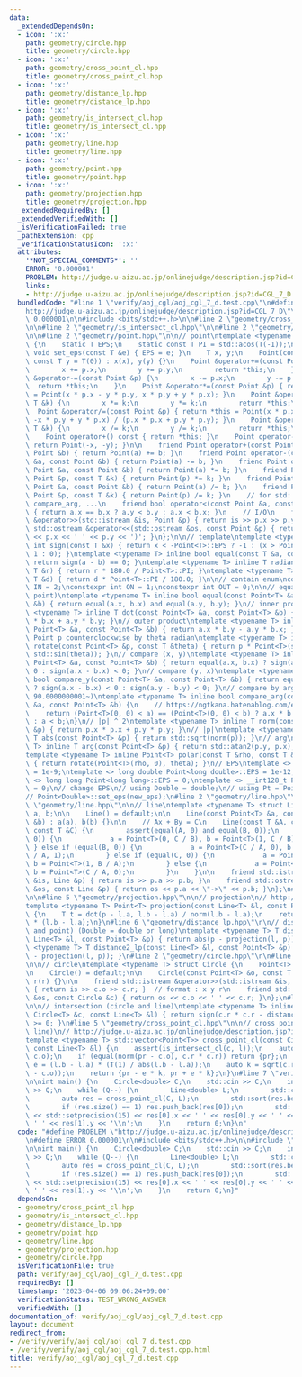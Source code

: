 ```yaml
---
data:
  _extendedDependsOn:
  - icon: ':x:'
    path: geometry/circle.hpp
    title: geometry/circle.hpp
  - icon: ':x:'
    path: geometry/cross_point_cl.hpp
    title: geometry/cross_point_cl.hpp
  - icon: ':x:'
    path: geometry/distance_lp.hpp
    title: geometry/distance_lp.hpp
  - icon: ':x:'
    path: geometry/is_intersect_cl.hpp
    title: geometry/is_intersect_cl.hpp
  - icon: ':x:'
    path: geometry/line.hpp
    title: geometry/line.hpp
  - icon: ':x:'
    path: geometry/point.hpp
    title: geometry/point.hpp
  - icon: ':x:'
    path: geometry/projection.hpp
    title: geometry/projection.hpp
  _extendedRequiredBy: []
  _extendedVerifiedWith: []
  _isVerificationFailed: true
  _pathExtension: cpp
  _verificationStatusIcon: ':x:'
  attributes:
    '*NOT_SPECIAL_COMMENTS*': ''
    ERROR: '0.000001'
    PROBLEM: http://judge.u-aizu.ac.jp/onlinejudge/description.jsp?id=CGL_7_D
    links:
    - http://judge.u-aizu.ac.jp/onlinejudge/description.jsp?id=CGL_7_D
  bundledCode: "#line 1 \"verify/aoj_cgl/aoj_cgl_7_d.test.cpp\"\n#define PROBLEM \"\
    http://judge.u-aizu.ac.jp/onlinejudge/description.jsp?id=CGL_7_D\"\n#define ERROR\
    \ 0.000001\n\n#include <bits/stdc++.h>\n\n#line 2 \"geometry/cross_point_cl.hpp\"\
    \n\n#line 2 \"geometry/is_intersect_cl.hpp\"\n\n#line 2 \"geometry/distance_lp.hpp\"\
    \n\n#line 2 \"geometry/point.hpp\"\n\n// point\ntemplate <typename T> struct Point\
    \ {\n    static T EPS;\n    static const T PI = std::acos(T(-1));\n    static\
    \ void set_eps(const T &e) { EPS = e; }\n    T x, y;\n    Point(const T x = T(0),\
    \ const T y = T(0)) : x(x), y(y) {}\n    Point &operator+=(const Point &p) {\n\
    \        x += p.x;\n        y += p.y;\n        return *this;\n    }\n    Point\
    \ &operator-=(const Point &p) {\n        x -= p.x;\n        y -= p.y;\n      \
    \  return *this;\n    }\n    Point &operator*=(const Point &p) { return *this\
    \ = Point(x * p.x - y * p.y, x * p.y + y * p.x); }\n    Point &operator*=(const\
    \ T &k) {\n        x *= k;\n        y *= k;\n        return *this;\n    }\n  \
    \  Point &operator/=(const Point &p) { return *this = Point(x * p.x + y * p.y,\
    \ -x * p.y + y * p.x) / (p.x * p.x + p.y * p.y); }\n    Point &operator/=(const\
    \ T &k) {\n        x /= k;\n        y /= k;\n        return *this;\n    }\n\n\
    \    Point operator+() const { return *this; }\n    Point operator-() const {\
    \ return Point(-x, -y); }\n\n    friend Point operator+(const Point &a, const\
    \ Point &b) { return Point(a) += b; }\n    friend Point operator-(const Point\
    \ &a, const Point &b) { return Point(a) -= b; }\n    friend Point operator*(const\
    \ Point &a, const Point &b) { return Point(a) *= b; }\n    friend Point operator*(const\
    \ Point &p, const T &k) { return Point(p) *= k; }\n    friend Point operator/(const\
    \ Point &a, const Point &b) { return Point(a) /= b; }\n    friend Point operator/(const\
    \ Point &p, const T &k) { return Point(p) /= k; }\n    // for std::set, std::map,\
    \ compare_arg, ...\n    friend bool operator<(const Point &a, const Point &b)\
    \ { return a.x == b.x ? a.y < b.y : a.x < b.x; }\n    // I/O\n    friend std::istream\
    \ &operator>>(std::istream &is, Point &p) { return is >> p.x >> p.y; }\n    friend\
    \ std::ostream &operator<<(std::ostream &os, const Point &p) { return os << '('\
    \ << p.x << ' ' << p.y << ')'; }\n};\n\n// template\ntemplate <typename T> inline\
    \ int sign(const T &x) { return x < -Point<T>::EPS ? -1 : (x > Point<T>::EPS ?\
    \ 1 : 0); }\ntemplate <typename T> inline bool equal(const T &a, const T &b) {\
    \ return sign(a - b) == 0; }\ntemplate <typename T> inline T radian_to_degree(const\
    \ T &r) { return r * 180.0 / Point<T>::PI; }\ntemplate <typename T> inline T degree_to_radian(const\
    \ T &d) { return d * Point<T>::PI / 180.0; }\n\n// contain enum\nconstexpr int\
    \ IN = 2;\nconstexpr int ON = 1;\nconstexpr int OUT = 0;\n\n// equal (point and\
    \ point)\ntemplate <typename T> inline bool equal(const Point<T> &a, const Point<T>\
    \ &b) { return equal(a.x, b.x) and equal(a.y, b.y); }\n// inner product\ntemplate\
    \ <typename T> inline T dot(const Point<T> &a, const Point<T> &b) { return a.x\
    \ * b.x + a.y * b.y; }\n// outer product\ntemplate <typename T> inline T cross(const\
    \ Point<T> &a, const Point<T> &b) { return a.x * b.y - a.y * b.x; }\n// rotate\
    \ Point p counterclockwise by theta radian\ntemplate <typename T> inline Point<T>\
    \ rotate(const Point<T> &p, const T &theta) { return p * Point<T>(std::cos(theta),\
    \ std::sin(theta)); }\n// compare (x, y)\ntemplate <typename T> inline bool compare_x(const\
    \ Point<T> &a, const Point<T> &b) { return equal(a.x, b.x) ? sign(a.y - b.y) <\
    \ 0 : sign(a.x - b.x) < 0; }\n// compare (y, x)\ntemplate <typename T> inline\
    \ bool compare_y(const Point<T> &a, const Point<T> &b) { return equal(a.y, b.y)\
    \ ? sign(a.x - b.x) < 0 : sign(a.y - b.y) < 0; }\n// compare by arg (start from\
    \ 90.0000000001~)\ntemplate <typename T> inline bool compare_arg(const Point<T>\
    \ &a, const Point<T> &b) {\n    // https://ngtkana.hatenablog.com/entry/2021/11/13/202103\n\
    \    return (Point<T>(0, 0) < a) == (Point<T>(0, 0) < b) ? a.x * b.y > a.y * b.x\
    \ : a < b;\n}\n// |p| ^ 2\ntemplate <typename T> inline T norm(const Point<T>\
    \ &p) { return p.x * p.x + p.y * p.y; }\n// |p|\ntemplate <typename T> inline\
    \ T abs(const Point<T> &p) { return std::sqrt(norm(p)); }\n// arg\ntemplate <typename\
    \ T> inline T arg(const Point<T> &p) { return std::atan2(p.y, p.x); }\n// polar\n\
    template <typename T> inline Point<T> polar(const T &rho, const T &theta = T(0))\
    \ { return rotate(Point<T>(rho, 0), theta); }\n// EPS\ntemplate <> double Point<double>::EPS\
    \ = 1e-9;\ntemplate <> long double Point<long double>::EPS = 1e-12;\ntemplate\
    \ <> long long Point<long long>::EPS = 0;\ntemplate <> __int128_t Point<__int128_t>::EPS\
    \ = 0;\n// change EPS\n// using Double = double;\n// using Pt = Point<Double>;\n\
    // Point<Double>::set_eps(new_eps);\n#line 2 \"geometry/line.hpp\"\n\n#line 4\
    \ \"geometry/line.hpp\"\n\n// line\ntemplate <typename T> struct Line {\n    Point<T>\
    \ a, b;\n\n    Line() = default;\n\n    Line(const Point<T> &a, const Point<T>\
    \ &b) : a(a), b(b) {}\n\n    // Ax + By = C\n    Line(const T &A, const T &B,\
    \ const T &C) {\n        assert(equal(A, 0) and equal(B, 0));\n        if (equal(A,\
    \ 0)) {\n            a = Point<T>(0, C / B), b = Point<T>(1, C / B);\n       \
    \ } else if (equal(B, 0)) {\n            a = Point<T>(C / A, 0), b = Point<T>(C\
    \ / A, 1);\n        } else if (equal(C, 0)) {\n            a = Point<T>(0, 0),\
    \ b = Point<T>(1, B / A);\n        } else {\n            a = Point<T>(0, C / B),\
    \ b = Point<T>(C / A, 0);\n        }\n    }\n\n    friend std::istream &operator>>(std::istream\
    \ &is, Line &p) { return is >> p.a >> p.b; }\n    friend std::ostream &operator<<(std::ostream\
    \ &os, const Line &p) { return os << p.a << \"->\" << p.b; }\n};\n#line 2 \"geometry/projection.hpp\"\
    \n\n#line 5 \"geometry/projection.hpp\"\n\n// projection\n// http://judge.u-aizu.ac.jp/onlinejudge/description.jsp?id=CGL_1_A\n\
    template <typename T> Point<T> projection(const Line<T> &l, const Point<T> &p)\
    \ {\n    T t = dot(p - l.a, l.b - l.a) / norm(l.b - l.a);\n    return l.a + t\
    \ * (l.b - l.a);\n}\n#line 6 \"geometry/distance_lp.hpp\"\n\n// distance (line\
    \ and point) (Double = double or long)\ntemplate <typename T> T distance_lp(const\
    \ Line<T> &l, const Point<T> &p) { return abs(p - projection(l, p)); }\ntemplate\
    \ <typename T> T distance2_lp(const Line<T> &l, const Point<T> &p) { return norm(p\
    \ - projection(l, p)); }\n#line 2 \"geometry/circle.hpp\"\n\n#line 4 \"geometry/circle.hpp\"\
    \n\n// circle\ntemplate <typename T> struct Circle {\n    Point<T> o;\n    T r;\n\
    \n    Circle() = default;\n\n    Circle(const Point<T> &o, const T &r) : o(o),\
    \ r(r) {}\n\n    friend std::istream &operator>>(std::istream &is, Circle &c)\
    \ { return is >> c.o >> c.r; }  // format : x y r\n    friend std::ostream &operator<<(std::ostream\
    \ &os, const Circle &c) { return os << c.o << ' ' << c.r; }\n};\n#line 5 \"geometry/is_intersect_cl.hpp\"\
    \n\n// intersection (circle and line)\ntemplate <typename T> inline bool is_intersect_cl(const\
    \ Circle<T> &c, const Line<T> &l) { return sign(c.r * c.r - distance2_lp(l, c.o))\
    \ >= 0; }\n#line 5 \"geometry/cross_point_cl.hpp\"\n\n// cross point (circle and\
    \ line)\n// http://judge.u-aizu.ac.jp/onlinejudge/description.jsp?id=CGL_7_D\n\
    template <typename T> std::vector<Point<T>> cross_point_cl(const Circle<T> &c,\
    \ const Line<T> &l) {\n    assert(is_intersect_cl(c, l));\n    auto pr = projection(l,\
    \ c.o);\n    if (equal(norm(pr - c.o), c.r * c.r)) return {pr};\n    Point<T>\
    \ e = (l.b - l.a) * (T(1) / abs(l.b - l.a));\n    auto k = sqrt(c.r * c.r - norm(pr\
    \ - c.o));\n    return {pr - e * k, pr + e * k};\n}\n#line 7 \"verify/aoj_cgl/aoj_cgl_7_d.test.cpp\"\
    \n\nint main() {\n    Circle<double> C;\n    std::cin >> C;\n    int Q;\n    std::cin\
    \ >> Q;\n    while (Q--) {\n        Line<double> L;\n        std::cin >> L;\n\
    \        auto res = cross_point_cl(C, L);\n        std::sort(res.begin(), res.end());\n\
    \        if (res.size() == 1) res.push_back(res[0]);\n        std::cout << std::fixed\
    \ << std::setprecision(15) << res[0].x << ' ' << res[0].y << ' ' << res[1].x <<\
    \ ' ' << res[1].y << '\\n';\n    }\n    return 0;\n}\n"
  code: "#define PROBLEM \"http://judge.u-aizu.ac.jp/onlinejudge/description.jsp?id=CGL_7_D\"\
    \n#define ERROR 0.000001\n\n#include <bits/stdc++.h>\n\n#include \"geometry/cross_point_cl.hpp\"\
    \n\nint main() {\n    Circle<double> C;\n    std::cin >> C;\n    int Q;\n    std::cin\
    \ >> Q;\n    while (Q--) {\n        Line<double> L;\n        std::cin >> L;\n\
    \        auto res = cross_point_cl(C, L);\n        std::sort(res.begin(), res.end());\n\
    \        if (res.size() == 1) res.push_back(res[0]);\n        std::cout << std::fixed\
    \ << std::setprecision(15) << res[0].x << ' ' << res[0].y << ' ' << res[1].x <<\
    \ ' ' << res[1].y << '\\n';\n    }\n    return 0;\n}"
  dependsOn:
  - geometry/cross_point_cl.hpp
  - geometry/is_intersect_cl.hpp
  - geometry/distance_lp.hpp
  - geometry/point.hpp
  - geometry/line.hpp
  - geometry/projection.hpp
  - geometry/circle.hpp
  isVerificationFile: true
  path: verify/aoj_cgl/aoj_cgl_7_d.test.cpp
  requiredBy: []
  timestamp: '2023-04-06 09:06:24+09:00'
  verificationStatus: TEST_WRONG_ANSWER
  verifiedWith: []
documentation_of: verify/aoj_cgl/aoj_cgl_7_d.test.cpp
layout: document
redirect_from:
- /verify/verify/aoj_cgl/aoj_cgl_7_d.test.cpp
- /verify/verify/aoj_cgl/aoj_cgl_7_d.test.cpp.html
title: verify/aoj_cgl/aoj_cgl_7_d.test.cpp
---
```

